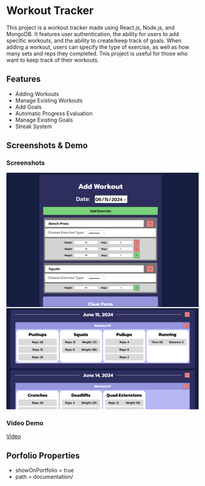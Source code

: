 # Workout Tracker
This project is a workout tracker made using React.js, Node.js, and MongoDB. It features user authentication, the ability for users to add specific workouts, and the ability to create/keep track of goals. When adding a workout, users can specify the type of exercise, as well as how many sets and reps they completed. Tnis project is useful for those who want to keep track of their workouts.


## Features 
* Adding Workouts
* Manage Existing Workouts 
* Add Goals
* Automatic Progress Evaluation 
* Manage Existing Goals 
* Streak System

## Screenshots & Demo
### Screenshots
![Alt text](./documentation/add-workout.png)
![Alt text](./documentation/view-workouts.png)

### Video Demo
[Video](https://commonmark.org/help/)

## Porfolio Properties
- showOnPortfolio = true
- path = documentation/
